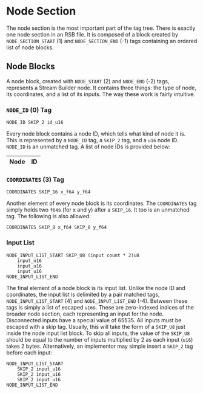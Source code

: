 # Node Section

The node section is the most important part of the tag tree. There is exactly one node section in an RSB file. It is composed of a block created by `NODE_SECTION_START` (1) and `NODE_SECTION_END` (-1) tags containing an ordered list of node blocks.

## Node Blocks

A node block, created with `NODE_START` (2) and `NODE_END` (-2) tags, represents a Stream Builder node. It contains three things: the type of node, its coordinates, and a list of its inputs. The way these work is fairly intuitive.

### `NODE_ID` (0) Tag

```ignore
NODE_ID SKIP_2 id_u16
```

Every node block contains a node ID, which tells what kind of node it is. This is represented by a `NODE_ID` tag, a `SKIP_2` tag, and a `u16` node ID. `NODE_ID` is an unmatched tag. A list of node IDs is provided below:

|Node|ID|
|----|--|

### `COORDINATES` (3) Tag

```ignore
COORDINATES SKIP_16 x_f64 y_f64
```

Another element of every node block is its coordinates. The `COORDINATES` tag simply holds two `f64`s (for x and y) after a `SKIP_16`. It too is an unmatched tag. The following is also allowed:

```ignore
COORDINATES SKIP_8 x_f64 SKIP_8 y_f64
```

### Input List

```ignore
NODE_INPUT_LIST_START SKIP_U8 (input count * 2)u8
    input_u16
    input_u16
    input_u16
NODE_INPUT_LIST_END
```

The final element of a node block is its input list. Unlike the node ID and coordinates, the input list is delimited by a pair matched tags, `NODE_INPUT_LIST_START` (4) and `NODE_INPUT_LIST_END` (-4). Between these tags is simply a list of escaped `u16`s. These are zero-indexed indices of the broader node section, each representing an input for the node. Disconnected inputs have a special value of 65535. All inputs must be escaped with a skip tag. Usually, this will take the form of a `SKIP_U8` just inside the node input list block. To skip all inputs, the value of the `SKIP_U8` should be equal to the number of inputs multiplied by 2 as each input (`u16`) takes 2 bytes. Alternatively, an implementor may simple insert a `SKIP_2` tag before each input:

```ignore
NODE_INPUT_LIST_START
    SKIP_2 input_u16
    SKIP_2 input_u16
    SKIP_2 input_u16
NODE_INPUT_LIST_END
```
